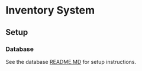 # Inventory System

## Setup

### Database

See the database [README.MD](database/README.MD) for setup instructions.